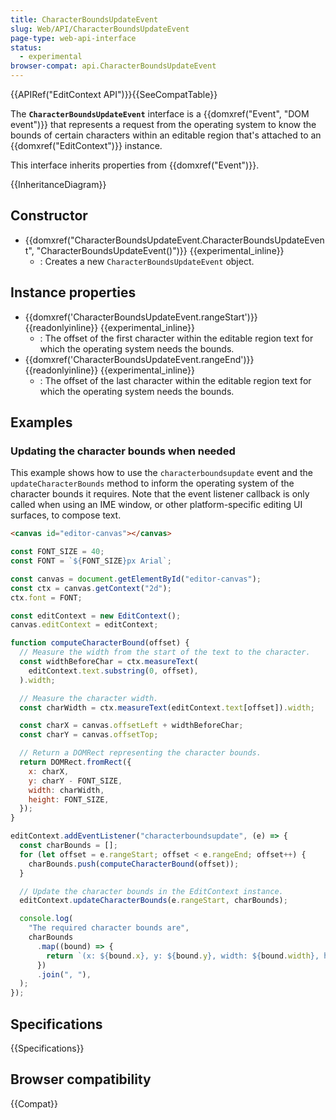 ```yaml
---
title: CharacterBoundsUpdateEvent
slug: Web/API/CharacterBoundsUpdateEvent
page-type: web-api-interface
status:
  - experimental
browser-compat: api.CharacterBoundsUpdateEvent
---
```


{{APIRef("EditContext API")}}{{SeeCompatTable}}

The **`CharacterBoundsUpdateEvent`** interface is a {{domxref("Event", "DOM event")}} that represents a request from the operating system to know the bounds of certain characters within an editable region that's attached to an {{domxref("EditContext")}} instance.

This interface inherits properties from {{domxref("Event")}}.

{{InheritanceDiagram}}

## Constructor

- {{domxref("CharacterBoundsUpdateEvent.CharacterBoundsUpdateEvent", "CharacterBoundsUpdateEvent()")}} {{experimental_inline}}
  - : Creates a new `CharacterBoundsUpdateEvent` object.

## Instance properties

- {{domxref('CharacterBoundsUpdateEvent.rangeStart')}} {{readonlyinline}} {{experimental_inline}}
  - : The offset of the first character within the editable region text for which the operating system needs the bounds.
- {{domxref('CharacterBoundsUpdateEvent.rangeEnd')}} {{readonlyinline}} {{experimental_inline}}
  - : The offset of the last character within the editable region text for which the operating system needs the bounds.

## Examples

### Updating the character bounds when needed

This example shows how to use the `characterboundsupdate` event and the `updateCharacterBounds` method to inform the operating system of the character bounds it requires. Note that the event listener callback is only called when using an IME window, or other platform-specific editing UI surfaces, to compose text.

```html
<canvas id="editor-canvas"></canvas>
```

```js
const FONT_SIZE = 40;
const FONT = `${FONT_SIZE}px Arial`;

const canvas = document.getElementById("editor-canvas");
const ctx = canvas.getContext("2d");
ctx.font = FONT;

const editContext = new EditContext();
canvas.editContext = editContext;

function computeCharacterBound(offset) {
  // Measure the width from the start of the text to the character.
  const widthBeforeChar = ctx.measureText(
    editContext.text.substring(0, offset),
  ).width;

  // Measure the character width.
  const charWidth = ctx.measureText(editContext.text[offset]).width;

  const charX = canvas.offsetLeft + widthBeforeChar;
  const charY = canvas.offsetTop;

  // Return a DOMRect representing the character bounds.
  return DOMRect.fromRect({
    x: charX,
    y: charY - FONT_SIZE,
    width: charWidth,
    height: FONT_SIZE,
  });
}

editContext.addEventListener("characterboundsupdate", (e) => {
  const charBounds = [];
  for (let offset = e.rangeStart; offset < e.rangeEnd; offset++) {
    charBounds.push(computeCharacterBound(offset));
  }

  // Update the character bounds in the EditContext instance.
  editContext.updateCharacterBounds(e.rangeStart, charBounds);

  console.log(
    "The required character bounds are",
    charBounds
      .map((bound) => {
        return `(x: ${bound.x}, y: ${bound.y}, width: ${bound.width}, height: ${bound.height})`;
      })
      .join(", "),
  );
});
```

## Specifications

{{Specifications}}

## Browser compatibility

{{Compat}}
